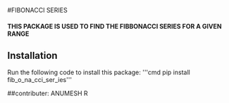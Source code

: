#FIBONACCI SERIES
#### THIS PACKAGE IS USED TO FIND THE FIBBONACCI SERIES FOR A GIVEN RANGE


## Installation 
Run the following code to install this package:
   '''cmd pip install fib_o_na_cci_ser_ies'''

##contributer: ANUMESH R